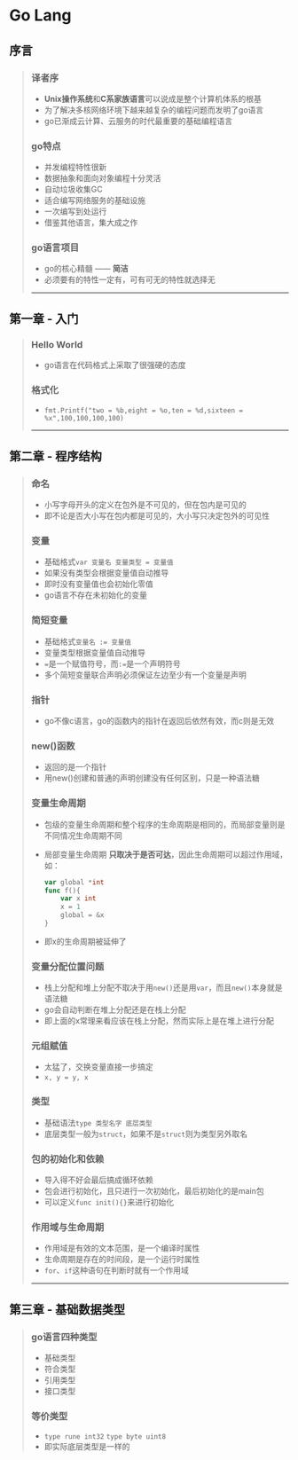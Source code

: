# Go Lang

## 序言

> ### 译者序
>
> * **Unix操作系统**和**C系家族语言**可以说成是整个计算机体系的根基
> * 为了解决多核网络环境下越来越复杂的编程问题而发明了go语言
> * go已渐成云计算、云服务的时代最重要的基础编程语言
>
> ### go特点
>
> * 并发编程特性很新
> * 数据抽象和面向对象编程十分灵活
> * 自动垃圾收集GC
> * 适合编写网络服务的基础设施
> * 一次编写到处运行
> * 借鉴其他语言，集大成之作
>
> ### go语言项目
>
> * go的核心精髓 —— **简洁**
> * 必须要有的特性一定有，可有可无的特性就选择无
>
> ***

## 第一章 - 入门

> ### Hello World
>
> * go语言在代码格式上采取了很强硬的态度
>
> ### 格式化
>
> * `fmt.Printf("two = %b,eight = %o,ten = %d,sixteen = %x",100,100,100,100)`
>
> ***

## 第二章 - 程序结构

> ### 命名
>
> * 小写字母开头的定义在包外是不可见的，但在包内是可见的
> * 即不论是否大小写在包内都是可见的，大小写只决定包外的可见性
>
> ### 变量
>
> * 基础格式`var 变量名 变量类型 = 变量值`
> * 如果没有类型会根据变量值自动推导
> * 即时没有变量值也会初始化零值
> * go语言不存在未初始化的变量
>
> ### 简短变量
>
> * 基础格式`变量名 := 变量值`
> * 变量类型根据变量值自动推导
> * `=`是一个赋值符号，而`:=`是一个声明符号
> * 多个简短变量联合声明必须保证左边至少有一个变量是声明
>
> ### 指针
>
> * go不像c语言，go的函数内的指针在返回后依然有效，而c则是无效
>
> ### new()函数
>
> * 返回的是一个指针
> * 用new()创建和普通的声明创建没有任何区别，只是一种语法糖
>
> ### 变量生命周期
>
> * 包级的变量生命周期和整个程序的生命周期是相同的，而局部变量则是不同情况生命周期不同
>
> * 局部变量生命周期 **只取决于是否可达**，因此生命周期可以超过作用域，如：
>
>   ```go
>   var global *int
>   func f(){
>       var x int
>       x = 1
>       global = &x
>   }
>   ```
>
> * 即x的生命周期被延伸了
>
> ### 变量分配位置问题
>
> * 栈上分配和堆上分配不取决于用`new()`还是用`var`，而且`new()`本身就是语法糖
> * go会自动判断在堆上分配还是在栈上分配
> * 即上面的x常理来看应该在栈上分配，然而实际上是在堆上进行分配
>
> ### 元组赋值
>
> * 太猛了，交换变量直接一步搞定
> * `x, y = y, x`
>
> ### 类型
>
> * 基础语法`type 类型名字 底层类型`
> * 底层类型一般为`struct`，如果不是`struct`则为类型另外取名
>
> ### 包的初始化和依赖
>
> * 导入得不好会最后搞成循环依赖
> * 包会进行初始化，且只进行一次初始化，最后初始化的是main包
> * 可以定义`func init(){}`来进行初始化
>
> ### 作用域与生命周期
>
> * 作用域是有效的文本范围，是一个编译时属性
> * 生命周期是存在的时间段，是一个运行时属性
> * `for`、`if`这种语句在判断时就有一个作用域
>
> ***

## 第三章 - 基础数据类型

> ### go语言四种类型
>
> * 基础类型
> * 符合类型
> * 引用类型
> * 接口类型
>
> ### 等价类型
>
> * `type rune int32`    `type byte uint8`   
> * 即实际底层类型是一样的

